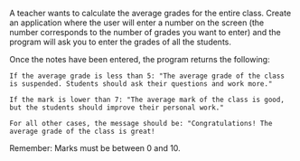 A teacher wants to calculate the average grades for the entire class. Create an application where the user will enter a number on the screen (the number corresponds to the number of grades you want to enter) and the program will ask you to enter the grades of all the students.

Once the notes have been entered, the program returns the following:

    If the average grade is less than 5: "The average grade of the class is suspended. Students should ask their questions and work more."

    If the mark is lower than 7: "The average mark of the class is good, but the students should improve their personal work."

    For all other cases, the message should be: "Congratulations! The average grade of the class is great!

Remember: Marks must be between 0 and 10.
